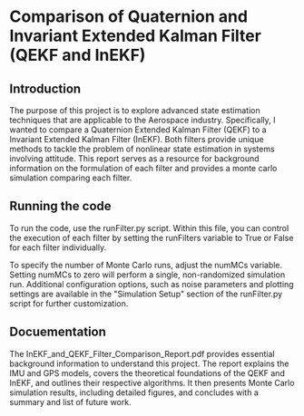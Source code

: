# Comparison of Quaternion and Invariant Extended Kalman Filter (QEKF and InEKF)

## Introduction
The purpose of this project is to explore advanced state estimation techniques that are applicable to the Aerospace industry. Specifically, I wanted to compare a Quaternion Extended Kalman Filter (QEKF) to a Invariant Extended Kalman Filter (InEKF). Both filters provide unique methods to tackle the problem of nonlinear state estimation in systems involving attitude. This report serves as a resource for background information on the formulation of each filter and provides a monte carlo simulation comparing each filter.

## Running the code
To run the code, use the runFilter.py script. Within this file, you can control the execution of each filter by setting the runFilters variable to True or False for each filter individually.

To specify the number of Monte Carlo runs, adjust the numMCs variable. Setting numMCs to zero will perform a single, non-randomized simulation run. Additional configuration options, such as noise parameters and plotting settings are available in the "Simulation Setup" section of the runFilter.py script for further customization.


## Docuementation
The InEKF_and_QEKF_Filter_Comparison_Report.pdf provides essential background information to understand this project. The report explains the IMU and GPS models, covers the theoretical foundations of the QEKF and InEKF, and outlines their respective algorithms. It then presents Monte Carlo simulation results, including detailed figures, and concludes with a summary and list of future work.
